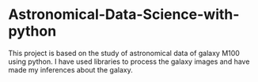 # Astronomical-Data-Science-with-python
This project is based on the study of astronomical data of galaxy M100 using python.
I have used libraries to process the galaxy images and have made my inferences about the galaxy.
